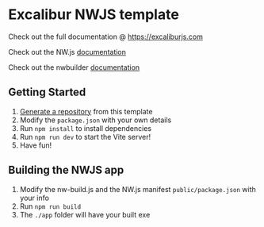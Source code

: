 # Excalibur NWJS template

Check out the full documentation @ https://excaliburjs.com

Check out the NW.js [documentation](https://nwjs.readthedocs.io/en/latest/)

Check out the nwbuilder [documentation](https://github.com/nwutils/nw-builder)

## Getting Started

1. [Generate a repository](https://github.com/excaliburjs/template-ts-vite/generate) from this template
2. Modify the `package.json` with your own details
3. Run `npm install` to install dependencies
4. Run `npm run dev` to start the Vite server!
5. Have fun!


## Building the NWJS app

1. Modify the nw-build.js and the NW.js manifest `public/package.json` with your info
2. Run `npm run build`
3. The `./app` folder will have your built exe
